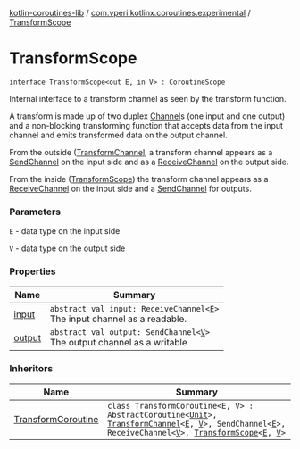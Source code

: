 [kotlin-coroutines-lib](../../index.md) / [com.vperi.kotlinx.coroutines.experimental](../index.md) / [TransformScope](./index.md)

# TransformScope

`interface TransformScope<out E, in V> : CoroutineScope`

Internal interface to a transform channel as seen by the transform
function.

A transform is made up of two
duplex [Channel](#)s (one input and one output) and a non-blocking
transforming function that accepts data from the input channel and
emits transformed data on the output channel.

From the outside ([TransformChannel](../-transform-channel.md), a transform channel appears as a [SendChannel](#)
on the input side and as a [ReceiveChannel](#) on the output side.

From the inside ([TransformScope](./index.md)) the transform channel appears as a
[ReceiveChannel](#) on the input side and a [SendChannel](#) for outputs.

### Parameters

`E` - data type on the input side

`V` - data type on the output side

### Properties

| Name | Summary |
|---|---|
| [input](input.md) | `abstract val input: ReceiveChannel<`[`E`](index.md#E)`>`<br>The input channel as a readable. |
| [output](output.md) | `abstract val output: SendChannel<`[`V`](index.md#V)`>`<br>The output channel as a writable |

### Inheritors

| Name | Summary |
|---|---|
| [TransformCoroutine](../-transform-coroutine/index.md) | `class TransformCoroutine<E, V> : AbstractCoroutine<`[`Unit`](https://kotlinlang.org/api/latest/jvm/stdlib/kotlin/-unit/index.html)`>, `[`TransformChannel`](../-transform-channel.md)`<`[`E`](../-transform-coroutine/index.md#E)`, `[`V`](../-transform-coroutine/index.md#V)`>, SendChannel<`[`E`](../-transform-coroutine/index.md#E)`>, ReceiveChannel<`[`V`](../-transform-coroutine/index.md#V)`>, `[`TransformScope`](./index.md)`<`[`E`](../-transform-coroutine/index.md#E)`, `[`V`](../-transform-coroutine/index.md#V)`>` |
